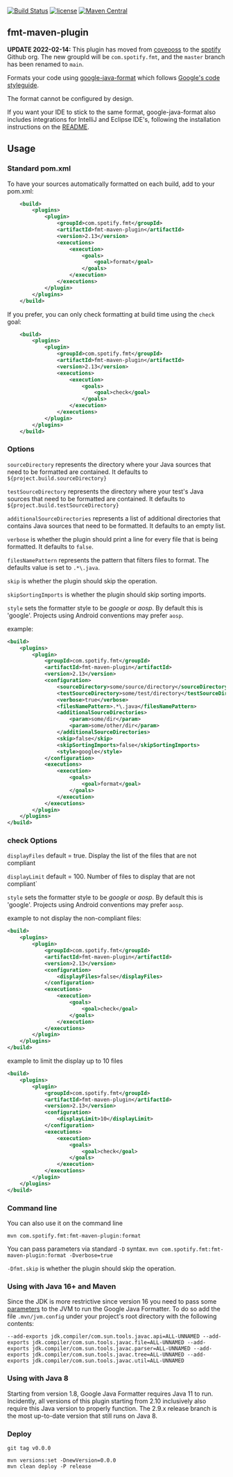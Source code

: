 [![Build Status](https://github.com/spotify/fmt-maven-plugin/actions/workflows/ci.yml/badge.svg?branch=main)](https://github.com/spotify/fmt-maven-plugin/actions/workflows/ci.yml?query=branch%3Amain)
[![license](http://img.shields.io/badge/license-MIT-brightgreen.svg)](https://github.com/spotify/fmt-maven-plugin/blob/main/LICENSE)
[![Maven Central](https://maven-badges.herokuapp.com/maven-central/com.spotify.fmt/fmt-maven-plugin/badge.svg)](https://maven-badges.herokuapp.com/maven-central/com.spotify.fmt/fmt-maven-plugin)

## fmt-maven-plugin 

**UPDATE 2022-02-14:** This plugin has moved from [coveooss](https://github.com/coveooss/) to the [spotify](https://github.com/spotify/) Github org. The new groupId will be `com.spotify.fmt`, and the `master` branch has been renamed to `main`.

Formats your code using [google-java-format](https://github.com/google/google-java-format) which follows [Google's code styleguide](https://google.github.io/styleguide/javaguide.html).

The format cannot be configured by design.

If you want your IDE to stick to the same format, google-java-format also includes integrations for IntelliJ and Eclipse IDE's, following the installation instructions on the [README](https://github.com/google/google-java-format/blob/master/README.md#using-the-formatter).

## Usage

### Standard pom.xml

To have your sources automatically formatted on each build, add to your pom.xml:

```xml
    <build>
        <plugins>
            <plugin>
                <groupId>com.spotify.fmt</groupId>
                <artifactId>fmt-maven-plugin</artifactId>
                <version>2.13</version>
                <executions>
                    <execution>
                        <goals>
                            <goal>format</goal>
                        </goals>
                    </execution>
                </executions>
            </plugin>
        </plugins>
    </build>
```

If you prefer, you can only check formatting at build time using the `check` goal:

```xml
    <build>
        <plugins>
            <plugin>
                <groupId>com.spotify.fmt</groupId>
                <artifactId>fmt-maven-plugin</artifactId>
                <version>2.13</version>
                <executions>
                    <execution>
                        <goals>
                            <goal>check</goal>
                        </goals>
                    </execution>
                </executions>
            </plugin>
        </plugins>
    </build>
```

### Options

`sourceDirectory` represents the directory where your Java sources that need to be formatted are contained. It defaults to `${project.build.sourceDirectory}`

`testSourceDirectory` represents the directory where your test's Java sources that need to be formatted are contained. It defaults to `${project.build.testSourceDirectory}`

`additionalSourceDirectories` represents a list of additional directories that contains Java sources that need to be formatted. It defaults to an empty list.

`verbose` is whether the plugin should print a line for every file that is being formatted. It defaults to `false`.

`filesNamePattern` represents the pattern that filters files to format. The defaults value is set to `.*\.java`.

`skip` is whether the plugin should skip the operation.

`skipSortingImports` is whether the plugin should skip sorting imports.

`style` sets the formatter style to be _google_ or _aosp_. By default this is 'google'. Projects using Android conventions may prefer `aosp`.

example:
```xml
<build>
    <plugins>
        <plugin>
            <groupId>com.spotify.fmt</groupId>
            <artifactId>fmt-maven-plugin</artifactId>
            <version>2.13</version>
            <configuration>
                <sourceDirectory>some/source/directory</sourceDirectory>
                <testSourceDirectory>some/test/directory</testSourceDirectory>
                <verbose>true</verbose>
                <filesNamePattern>.*\.java</filesNamePattern>
                <additionalSourceDirectories>
                    <param>some/dir</param>
                    <param>some/other/dir</param>
                </additionalSourceDirectories>
                <skip>false</skip>
                <skipSortingImports>false</skipSortingImports>
                <style>google</style>
            </configuration>
            <executions>
                <execution>
                    <goals>
                        <goal>format</goal>
                    </goals>
                </execution>
            </executions>
        </plugin>
    </plugins>
</build>
```



### check Options

`displayFiles` default = true. Display the list of the files that are not compliant

`displayLimit` default = 100. Number of files to display that are not compliant`

`style` sets the formatter style to be _google_ or _aosp_. By default this is 'google'. Projects using Android conventions may prefer `aosp`.

example to not display the non-compliant files:
```xml
<build>
    <plugins>
        <plugin>
            <groupId>com.spotify.fmt</groupId>
            <artifactId>fmt-maven-plugin</artifactId>
            <version>2.13</version>
            <configuration>
                <displayFiles>false</displayFiles>
            </configuration>
            <executions>
                <execution>
                    <goals>
                        <goal>check</goal>
                    </goals>
                </execution>
            </executions>
        </plugin>
    </plugins>
</build>
```

example to limit the display up to 10 files
```xml
<build>
    <plugins>
        <plugin>
            <groupId>com.spotify.fmt</groupId>
            <artifactId>fmt-maven-plugin</artifactId>
            <version>2.13</version>
            <configuration>
                <displayLimit>10</displayLimit>
            </configuration>
            <executions>
                <execution>
                    <goals>
                        <goal>check</goal>
                    </goals>
                </execution>
            </executions>
        </plugin>
    </plugins>
</build>
```

### Command line

You can also use it on the command line

`mvn com.spotify.fmt:fmt-maven-plugin:format`

You can pass parameters via standard `-D` syntax.
`mvn com.spotify.fmt:fmt-maven-plugin:format -Dverbose=true`

`-Dfmt.skip` is whether the plugin should skip the operation.

### Using with Java 16+ and Maven

Since the JDK is more restrictive since version 16 you need to pass some [parameters](https://github.com/google/google-java-format#jdk-16) to the JVM to run the Google Java Formatter. To do so add the file  `.mvn/jvm.config` under your project's root directory with the following contents:

```
--add-exports jdk.compiler/com.sun.tools.javac.api=ALL-UNNAMED --add-exports jdk.compiler/com.sun.tools.javac.file=ALL-UNNAMED --add-exports jdk.compiler/com.sun.tools.javac.parser=ALL-UNNAMED --add-exports jdk.compiler/com.sun.tools.javac.tree=ALL-UNNAMED --add-exports jdk.compiler/com.sun.tools.javac.util=ALL-UNNAMED 
```

### Using with Java 8

Starting from version 1.8, Google Java Formatter requires Java 11 to run. Incidently, all versions of this plugin starting from 2.10 inclusively also require this Java version to properly function. The 2.9.x release branch is the most up-to-date version that still runs on Java 8.

### Deploy

```
git tag v0.0.0

mvn versions:set -DnewVersion=0.0.0
mvn clean deploy -P release
```
